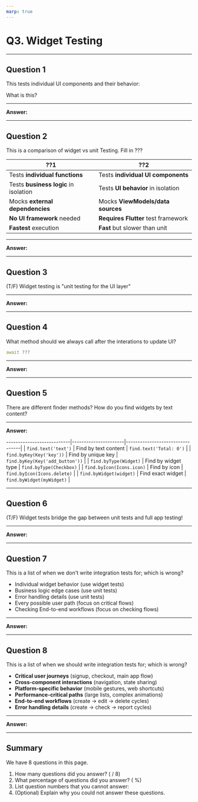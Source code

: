 ```yaml
---
marp: true
---
```


# Q3. Widget Testing

---

## Question 1

This tests individual UI components and their behavior:

What is this?

---

**Answer:**


---

## Question 2

This is a comparison of widget vs unit Testing. Fill in ???

| **??1**                               | **??2**                             |
|---------------------------------------|-------------------------------------|
| Tests **individual functions**        | Tests **individual UI components**  |
| Tests **business logic** in isolation | Tests **UI behavior** in isolation  |
| Mocks **external dependencies**       | Mocks **ViewModels/data sources**   |
| **No UI framework** needed            | **Requires Flutter** test framework |
| **Fastest** execution                 | **Fast** but slower than unit       |

---

**Answer:**


---

## Question 3

(T/F) Widget testing is "unit testing for the UI layer"

---

**Answer:**


---

## Question 4

What method should we always call after the interations to update UI?

```dart
await ???
```

---

**Answer:**


---

## Question 5

There are different finder methods?
How do you find widgets by text content?

---

**Answer:**


---------------------------|----------------------|---------------------------------|
| `find.text('text')`       | Find by text content | `find.text('Total: 0')`         |
| `find.byKey(Key('key'))`  | Find by unique key   | `find.byKey(Key('add_button'))` |
| `find.byType(Widget)`     | Find by widget type  | `find.byType(Checkbox)`         |
| `find.byIcon(Icons.icon)` | Find by icon         | `find.byIcon(Icons.delete)`     |
| `find.byWidget(widget)`   | Find exact widget    | `find.byWidget(myWidget)`       |

---

## Question 6

(T/F) Widget tests bridge the gap between unit tests and full app testing!

---

**Answer:**


---

## Question 7

This is a list of when we don't write integration tests for; which is wrong?

- Individual widget behavior (use widget tests)
- Business logic edge cases (use unit tests)
- Error handling details (use unit tests)
- Every possible user path (focus on critical flows)
- Checking End-to-end workflows (focus on checking flows)

---

**Answer:**


---

## Question 8

This is a list of when we should write integration tests for; which is wrong?

- **Critical user journeys** (signup, checkout, main app flow)
- **Cross-component interactions** (navigation, state sharing)
- **Platform-specific behavior** (mobile gestures, web shortcuts)
- **Performance-critical paths** (large lists, complex animations)
- **End-to-end workflows** (create → edit → delete cycles)
- **Error handling details** (create -> check -> report cycles)

---

**Answer:**


---

## Summary

We have 8 questions in this page.

1. How many questions did you answer? ( / 8)
2. What percentage of questions did you answer? (  %)
3. List question numbers that you cannot answer:
4. (Optional) Explain why you could not answer these questions.
